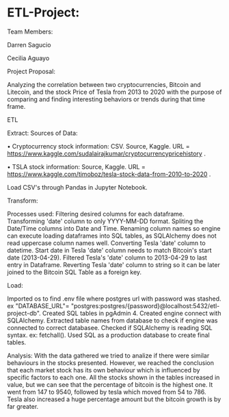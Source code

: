 # ETL-Project:

Team Members:

Darren Sagucio

Cecilia Aguayo


Project Proposal: 

Analyzing the correlation between two cryptocurrencies, Bitcoin and Litecoin, and the stock Price of Tesla from 2013 to 2020 with the purpose of comparing and finding interesting behaviors or trends during that time frame.


ETL


Extract:
Sources of Data:

•	Cryptocurrency stock information: CSV. Source, Kaggle. URL = https://www.kaggle.com/sudalairajkumar/cryptocurrencypricehistory .

•	TSLA stock information: Source, Kaggle. URL = https://www.kaggle.com/timoboz/tesla-stock-data-from-2010-to-2020 .

Load CSV's through Pandas in Jupyter Notebook.


Transform:

Processes used:
Filtering desired columns for each dataframe.
Transforming 'date' column to only YYYY-MM-DD format. Spliting the Date/Time columns into Date and Time. 
Renaming column names so engine can execute loading dataframes into SQL tables, as SQLAlchemy does not read uppercase column names well.
Converting Tesla 'date' column to datetime. Start date in Tesla 'date' column needs to match Bitcoin's start date (2013-04-29). Filtered Tesla's 'date' column to 2013-04-29 to last entry in Dataframe. 
Reverting Tesla 'date' column to string so it can be later joined to the Bitcoin SQL Table as a foreign key.  


Load: 

Imported os to find .env file where postgres url with password was stashed. ex "DATABASE_URL"= "postgres:postgres/{password}@localhost:5432/etl-project-db".
Created SQL tables in pgAdmin 4.
Created engine connect with SQLAlchemy.
Extracted table names from database to check if engine was connected to correct databasee.
Checked if SQLAlchemy is reading SQL syntax. ex: fetchall().
Used SQL as a production database to create final tables.

Analysis:
With the data gathered we tried to analize if there were similar behaviours in the stocks presented. However, we reached the conclusion that each market stock has its own behaviour which is influenced by specific factors to each one. All the stocks shown in the tables increased in value, but we can see that the percentage of bitcoin is the highest one. It went from 147 to 9540, followed by tesla which moved from 54 to 786. Tesla also increased a huge percentage amount but the bitcoin growth is by far greater. 
